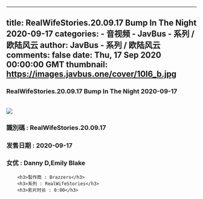 
---
title: RealWifeStories.20.09.17 Bump In The Night 2020-09-17
categories: 
    - 音视频
    - JavBus - 系列 / 欧陆风云
author: JavBus - 系列 / 欧陆风云
comments: false
date: Thu, 17 Sep 2020 00:00:00 GMT
thumbnail: https://images.javbus.one/cover/10l6_b.jpg
---

<div>   
<h3>RealWifeStories.20.09.17 Bump In The Night 2020-09-17</h3>
        <br>
        <img src="https://images.javbus.one/cover/10l6_b.jpg" referrerpolicy="no-referrer">
        <h3>識別碼 : RealWifeStories.20.09.17</h3>
        <h3>发售日期 :  2020-09-17</h3>
        <h3>女优 : Danny D,Emily Blake</h3>
        
        <h3>製作商 : Brazzers</h3>
        <h3>系列 : RealWifeStories</h3>
        <h3>影片时长 : 0:00</h3>  
</div>
            